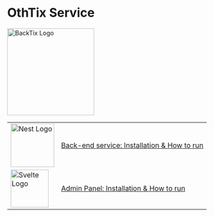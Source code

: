 # OthTix Service

<img src="https://raw.githubusercontent.com/ikhsan3adi/backtix-support/main/assets/logo.svg" width="200" alt="BackTix Logo">

| | |
|-|-|
| <a href="http://nestjs.com/" target="blank"><img src="https://nestjs.com/img/logo-small.svg" width="100" alt="Nest Logo" /></a> | [Back-end service: Installation & How to run](https://github.com/ikhsan3adi/backtix/blob/main/docs/api-service.md) |
| <a href="https://kit.svelte.dev/" target="blank"><img src="https://upload.wikimedia.org/wikipedia/commons/1/1b/Svelte_Logo.svg" width="87" alt="Svelte Logo" /></a> | [Admin Panel: Installation & How to run](https://github.com/ikhsan3adi/backtix/blob/main/docs/admin-panel.md) |
